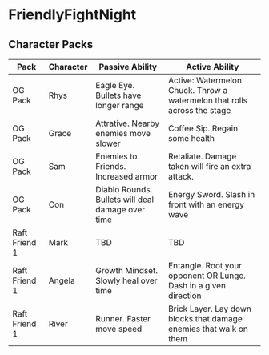# FriendlyFightNight

## Character Packs

| Pack | Character | Passive Ability | Active Ability |
| ---- | --------- | --------------- | -------------- |
| OG Pack | Rhys | Eagle Eye. Bullets have longer range | Active: Watermelon Chuck. Throw a watermelon that rolls across the stage |
| OG Pack | Grace | Attrative. Nearby enemies move slower | Coffee Sip. Regain some health |
| OG Pack | Sam | Enemies to Friends. Increased armor | Retaliate. Damage taken will fire an extra attack. |
| OG Pack | Con | Diablo Rounds. Bullets will deal damage over time | Energy Sword. Slash in front with an energy wave |
| Raft Friend 1 | Mark | TBD | TBD |
| Raft Friend 1 | Angela | Growth Mindset. Slowly heal over time | Entangle. Root your opponent OR Lunge. Dash in a given direction |
| Raft Friend 1 | River | Runner. Faster move speed | Brick Layer. Lay down blocks that damage enemies that walk on them |
